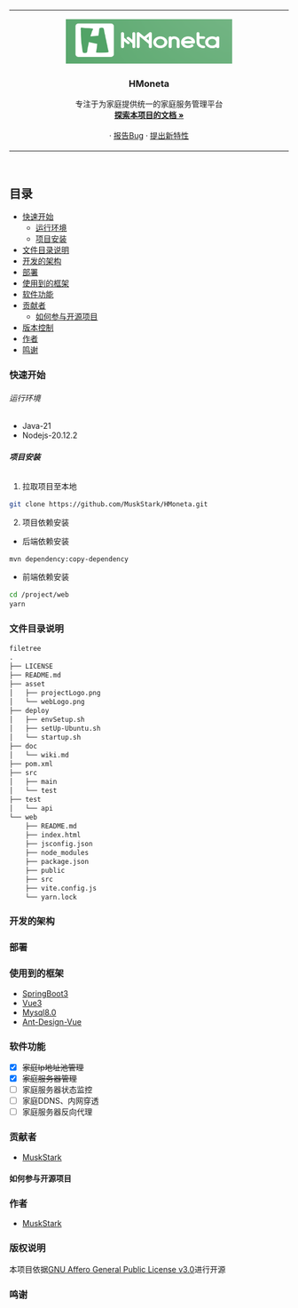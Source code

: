 
<!-- PROJECT LOGO -->
<table align="center"><tr><td align="center" width="9999">
<p align="center">
  <a href="https://github.com/MuskStark/HMoneta">
    <img src="asset/projectLogo.png" alt="Logo" width="300" height="80">
  </a>
</p>

<h3>
<div style="text-align: center;">HMoneta</div>
</h3>
  <p align="center">
    专注于为家庭提供统一的家庭服务管理平台
    <br />
    <a href="https://github.com/MuskStark/HMoneta/blob/main/doc/wiki.md"><strong>探索本项目的文档 »</strong></a>
    <br />
    <br />
    ·
    <a href="https://github.com/MuskStark/HMoneta/issues">报告Bug</a>
    ·
    <a href="https://github.com/MuskStark/HMoneta/issues">提出新特性</a>
  </p>
</td></tr></table>
<br />

## 目录

- [快速开始](#快速开始)
    - [运行环境](#运行环境)
    - [项目安装](#项目安装)
- [文件目录说明](#文件目录说明)
- [开发的架构](#开发的架构)
- [部署](#部署)
- [使用到的框架](#使用到的框架)
- [软件功能](#软件功能)
- [贡献者](#贡献者)
    - [如何参与开源项目](#如何参与开源项目)
- [版本控制](#版本控制)
- [作者](#作者)
- [鸣谢](#鸣谢)

### 快速开始
###### 运行环境
- Java-21
- Nodejs-20.12.2
###### **项目安装**

1. 拉取项目至本地
```sh
git clone https://github.com/MuskStark/HMoneta.git
```
2. 项目依赖安装
  - 后端依赖安装
```sh
mvn dependency:copy-dependency
```
  - 前端依赖安装
```sh
cd /project/web
yarn
```


### 文件目录说明

```
filetree 
.
├── LICENSE
├── README.md
├── asset
│   ├── projectLogo.png
│   └── webLogo.png
├── deploy
│   ├── envSetup.sh
│   ├── setUp-Ubuntu.sh
│   └── startup.sh
├── doc
│   └── wiki.md
├── pom.xml
├── src
│   ├── main
│   └── test
├── test
│   └── api
└── web
    ├── README.md
    ├── index.html
    ├── jsconfig.json
    ├── node_modules
    ├── package.json
    ├── public
    ├── src
    ├── vite.config.js
    └── yarn.lock
```
### 开发的架构
### 部署
### 使用到的框架
- [SpringBoot3](https://spring.io/projects/spring-boot)
- [Vue3](https://cn.vuejs.org/)
- [Mysql8.0](https://www.mysql.com/)
- [Ant-Design-Vue](https://antdv.com/)
### 软件功能
- [x] ~~家庭Ip地址池管理~~
- [x] ~~家庭服务器管理~~
- [ ] 家庭服务器状态监控
- [ ] 家庭DDNS、内网穿透
- [ ] 家庭服务器反向代理
### 贡献者
- [MuskStark](https://github.com/MuskStark)
#### 如何参与开源项目

### 作者
- [MuskStark](https://github.com/MuskStark)

### 版权说明
本项目依据[GNU Affero General Public License v3.0](https://github.com/MuskStark/HMoneta?tab=AGPL-3.0-1-ov-file)进行开源

### 鸣谢




